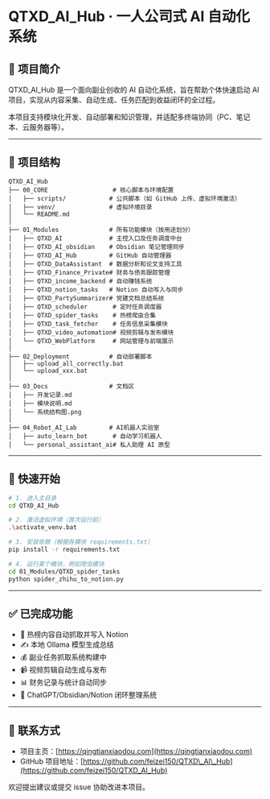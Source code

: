 # QTXD\_AI\_Hub · 一人公司式 AI 自动化系统

## 🧠 项目简介

QTXD\_AI\_Hub 是一个面向副业创收的 AI 自动化系统，旨在帮助个体快速启动 AI 项目，实现从内容采集、自动生成、任务匹配到收益闭环的全过程。

本项目支持模块化开发、自动部署和知识管理，并适配多终端协同（PC、笔记本、云服务器等）。

---

## 📁 项目结构

```
QTXD_AI_Hub
├── 00_CORE                  # 核心脚本与环境配置
│   ├── scripts/            # 公共脚本（如 GitHub 上传、虚拟环境激活）
│   ├── venv/               # 虚拟环境目录
│   └── README.md
│
├── 01_Modules              # 所有功能模块（按用途划分）
│   ├── QTXD_AI             # 主控入口及任务调度中台
│   ├── QTXD_AI_obsidian    # Obsidian 笔记管理同步
│   ├── QTXD_AI_Hub         # GitHub 自动管理器
│   ├── QTXD_DataAssistant  # 数据分析和论文支持工具
│   ├── QTXD_Finance_Private# 财务与债务跟踪管理
│   ├── QTXD_income_backend # 自动赚钱系统
│   ├── QTXD_notion_tasks   # Notion 自动写入与同步
│   ├── QTXD_PartySummarizer# 党建文档总结系统
│   ├── QTXD_scheduler       # 定时任务调度器
│   ├── QTXD_spider_tasks    # 热榜爬虫合集
│   ├── QTXD_task_fetcher    # 任务信息采集模块
│   ├── QTXD_video_automation# 视频剪辑与发布模块
│   └── QTXD_WebPlatform     # 网站管理与前端展示
│
├── 02_Deployment           # 自动部署脚本
│   ├── upload_all_correctly.bat
│   └── upload_xxx.bat
│
├── 03_Docs                 # 文档区
│   ├── 开发记录.md
│   ├── 模块说明.md
│   └── 系统结构图.png
│
├── 04_Robot_AI_Lab         # AI机器人实验室
│   ├── auto_learn_bot       # 自动学习机器人
│   └── personal_assistant_ai# 私人助理 AI 原型
```

---

## 🚀 快速开始

```bash
# 1. 进入主目录
cd QTXD_AI_Hub

# 2. 激活虚拟环境（首次运行前）
.\activate_venv.bat

# 3. 安装依赖（根据各模块 requirements.txt）
pip install -r requirements.txt

# 4. 运行某个模块，例如爬虫模块
cd 01_Modules/QTXD_spider_tasks
python spider_zhihu_to_notion.py
```

---

## ✅ 已完成功能

* 🔎 热榜内容自动抓取并写入 Notion
* ✍️ 本地 Ollama 模型生成总结
* 💰 副业任务抓取系统构建中
* 📹 视频剪辑自动生成与发布
* 📊 财务记录与统计自动同步
* 🔁 ChatGPT/Obsidian/Notion 闭环整理系统

---

## 📌 联系方式

* 项目主页：[https://qingtianxiaodou.com](https://qingtianxiaodou.com)
* GitHub 项目地址：[https://github.com/feizei150/QTXD\_AI\_Hub](https://github.com/feizei150/QTXD_AI_Hub)

欢迎提出建议或提交 issue 协助改进本项目。
